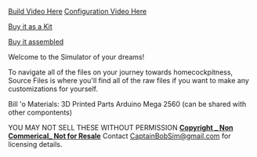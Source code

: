 [Build Video Here]()
[Configuration Video Here]()

[Buy it as a Kit]()

[Buy it assembled]()


Welcome to the Simulator of your dreams!

To navigate all of the files on your journey towards homecockpitness,
Source Files is where you'll find all of the raw files if you want to make any customizations for yourself.


Bill 'o Materials:
3D Printed Parts
Arduino Mega 2560 (can be shared with other compontents)


YOU MAY NOT SELL THESE WITHOUT PERMISSION
**[Copyright _ Non Commerical_ Not for Resale](https://creativecommons.org/licenses/by-nc/4.0/)**
Contact CaptainBobSim@gmail.com for licensing details.


